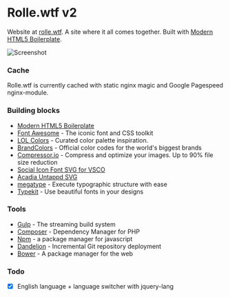 # Rolle.wtf v2

Website at [rolle.wtf](http://rolle.wtf). A site where it all comes together. Built with [Modern HTML5 Boilerplate](https://github.com/ronilaukkarinen/modern-html5-boilerplate).

![](https://rolle.design/rollewtf16-screenshot.png "Screenshot")

### Cache

Rolle.wtf is currently cached with static nginx magic and Google Pagespeed nginx-module.

### Building blocks

* [Modern HTML5 Boilerplate](https://github.com/ronilaukkarinen/modern-html5-boilerplate)
* [Font Awesome](http://fortawesome.github.io/Font-Awesome/) - The iconic font and CSS toolkit
* [LOL Colors](http://www.lolcolors.com/) - Curated color palette inspiration.
* [BrandColors](http://brandcolors.net/) - Official color codes for the world's biggest brands
* [Compressor.io](https://compressor.io/) - Compress and optimize your images. Up to 90% file size reduction
* [Social Icon Font SVG for VSCO](https://github.com/tombryan/social-icon-font/)
* [Acadia Untappd SVG](https://github.com/gesteves/acadia/tree/master/source/svg)
* [megatype](https://github.com/StudioThick/megatype) - Execute typographic structure with ease
* [Typekit](https://typekit.com/) - Use beautiful fonts in your designs

### Tools

* [Gulp](https://github.com/gulpjs/gulp) - The streaming build system
* [Composer](https://github.com/composer/composer) - Dependency Manager for PHP
* [Npm](https://github.com/npm/npm) - a package manager for javascript
* [Dandelion](https://github.com/scttnlsn/dandelion) - Incremental Git repository deployment
* [Bower](https://github.com/bower/bower) - A package manager for the web

### Todo

- [x] English language + language switcher with jquery-lang
